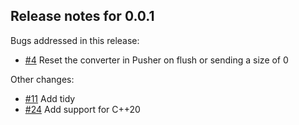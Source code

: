 ## Release notes for 0.0.1

Bugs addressed in this release:

* [#4](../../issues/4) Reset the converter in Pusher on flush or sending a size of 0

Other changes:

* [#11](../../issues/11) Add tidy
* [#24](../../issues/24) Add support for C++20



